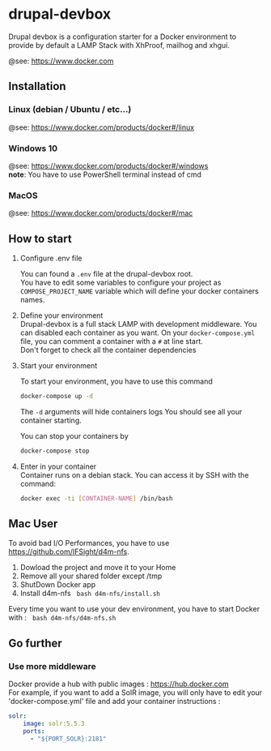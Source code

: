 # drupal-devbox

Drupal devbox is a configuration starter for a Docker environment to provide by default a LAMP Stack with XhProof, mailhog and xhgui.

@see: https://www.docker.com

## Installation
### Linux (debian / Ubuntu / etc...)
@see: https://www.docker.com/products/docker#/linux
### Windows 10
@see: https://www.docker.com/products/docker#/windows  
**note**: You have to use PowerShell terminal instead of cmd

### MacOS
@see: https://www.docker.com/products/docker#/mac  


## How to start
1. Configure .env file

   You can found a `.env` file at the drupal-devbox root.  
   You have to edit some variables to configure your project as `COMPOSE_PROJECT_NAME` variable which will define your docker containers names.

2. Define your environment  
   Drupal-devbox is a full stack LAMP with development middleware. You can disabled each container as you want. 
   On your `docker-compose.yml` file, you can comment a container with a `#` at line start.  
   Don't forget to check all the container dependencies  

3. Start your environment 

   To start your environment, you have to use this command  
   ```bash
   docker-compose up -d
   ```
   The `-d` arguments will hide containers logs
   You should see all your container starting.  
   
   
   You can stop your containers by  
   ```bash
   docker-compose stop
   ```
4. Enter in your container  
   Container runs on a debian stack. You can access it by SSH with the command:  

   ```bash
   docker exec -ti [CONTAINER-NAME] /bin/bash
   ```
   
## Mac User
To avoid bad I/O Performances, you have to use https://github.com/IFSight/d4m-nfs.
1. Dowload the project and move it to your Home
2. Remove all your shared folder except /tmp
3. ShutDown Docker app
4. Install d4m-nfs
   ```bash
   d4m-nfs/install.sh
   ```

Every time you want to use your dev environment, you have to start Docker with : 
   ```bash
   d4m-nfs/d4m-nfs.sh
   ```

## Go further  
### Use more middleware
Docker provide a hub with public images : https://hub.docker.com  
For example, if you want to add a SolR image, you will only have to edit your 'docker-compose.yml' file and add your container instructions :
```yml
solr:
    image: solr:5.5.3
    ports:
      - "${PORT_SOLR}:2181"
```
